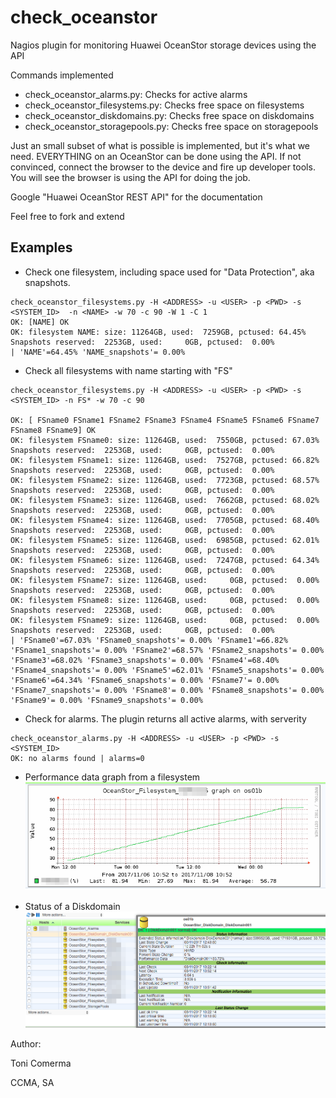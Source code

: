 # check_oceanstor

Nagios plugin for monitoring Huawei OceanStor storage devices using the API

Commands implemented
- check_oceanstor_alarms.py: Checks for active alarms
- check_oceanstor_filesystems.py: Checks free space on filesystems
- check_oceanstor_diskdomains.py: Checks free space on diskdomains
- check_oceanstor_storagepools.py: Checks free space on storagepools

Just an small subset of what is possible is implemented, but it's what we need.
EVERYTHING on an OceanStor can be done using the API. If not convinced,
connect the browser to the device and fire up developer tools. You will see
the browser is using the API for doing the job.

Google "Huawei OceanStor REST API" for the documentation

Feel free to fork and extend

## Examples

* Check one filesystem, including space used for "Data Protection", aka snapshots.
```
check_oceanstor_filesystems.py -H <ADDRESS> -u <USER> -p <PWD> -s <SYSTEM_ID>  -n <NAME> -w 70 -c 90 -W 1 -C 1
OK: [NAME] OK
OK: filesystem NAME: size: 11264GB, used:  7259GB, pctused: 64.45% Snapshots reserved:  2253GB, used:     0GB, pctused:  0.00%
| 'NAME'=64.45% 'NAME_snapshots'= 0.00%
```

* Check all filesystems with name starting with "FS"
```
check_oceanstor_filesystems.py -H <ADDRESS> -u <USER> -p <PWD> -s <SYSTEM_ID> -n FS* -w 70 -c 90

OK: [ FSname0 FSname1 FSname2 FSname3 FSname4 FSname5 FSname6 FSname7 FSname8 FSname9] OK
OK: filesystem FSname0: size: 11264GB, used:  7550GB, pctused: 67.03% Snapshots reserved:  2253GB, used:     0GB, pctused:  0.00%
OK: filesystem FSname1: size: 11264GB, used:  7527GB, pctused: 66.82% Snapshots reserved:  2253GB, used:     0GB, pctused:  0.00%
OK: filesystem FSname2: size: 11264GB, used:  7723GB, pctused: 68.57% Snapshots reserved:  2253GB, used:     0GB, pctused:  0.00%
OK: filesystem FSname3: size: 11264GB, used:  7662GB, pctused: 68.02% Snapshots reserved:  2253GB, used:     0GB, pctused:  0.00%
OK: filesystem FSname4: size: 11264GB, used:  7705GB, pctused: 68.40% Snapshots reserved:  2253GB, used:     0GB, pctused:  0.00%
OK: filesystem FSname5: size: 11264GB, used:  6985GB, pctused: 62.01% Snapshots reserved:  2253GB, used:     0GB, pctused:  0.00%
OK: filesystem FSname6: size: 11264GB, used:  7247GB, pctused: 64.34% Snapshots reserved:  2253GB, used:     0GB, pctused:  0.00%
OK: filesystem FSname7: size: 11264GB, used:     0GB, pctused:  0.00% Snapshots reserved:  2253GB, used:     0GB, pctused:  0.00%
OK: filesystem FSname8: size: 11264GB, used:     0GB, pctused:  0.00% Snapshots reserved:  2253GB, used:     0GB, pctused:  0.00%
OK: filesystem FSname9: size: 11264GB, used:     0GB, pctused:  0.00% Snapshots reserved:  2253GB, used:     0GB, pctused:  0.00%
| 'FSname0'=67.03% 'FSname0_snapshots'= 0.00% 'FSname1'=66.82% 'FSname1_snapshots'= 0.00% 'FSname2'=68.57% 'FSname2_snapshots'= 0.00% 'FSname3'=68.02% 'FSname3_snapshots'= 0.00% 'FSname4'=68.40% 'FSname4_snapshots'= 0.00% 'FSname5'=62.01% 'FSname5_snapshots'= 0.00% 'FSname6'=64.34% 'FSname6_snapshots'= 0.00% 'FSname7'= 0.00% 'FSname7_snapshots'= 0.00% 'FSname8'= 0.00% 'FSname8_snapshots'= 0.00% 'FSname9'= 0.00% 'FSname9_snapshots'= 0.00%
```

* Check for alarms. The plugin returns all active alarms, with serverity 
```
check_oceanstor_alarms.py -H <ADDRESS> -u <USER> -p <PWD> -s <SYSTEM_ID>
OK: no alarms found | alarms=0

```


* Performance data graph from a filesystem
![Filesystem usage](images/filesystem_performance.png?raw=true "Filesystem usage")

* Status of a Diskdomain
![DiskDomain Usage](images/diskdomain_status.png?raw=true "Diskdomain status")

Author:

   Toni Comerma
   
   CCMA, SA
